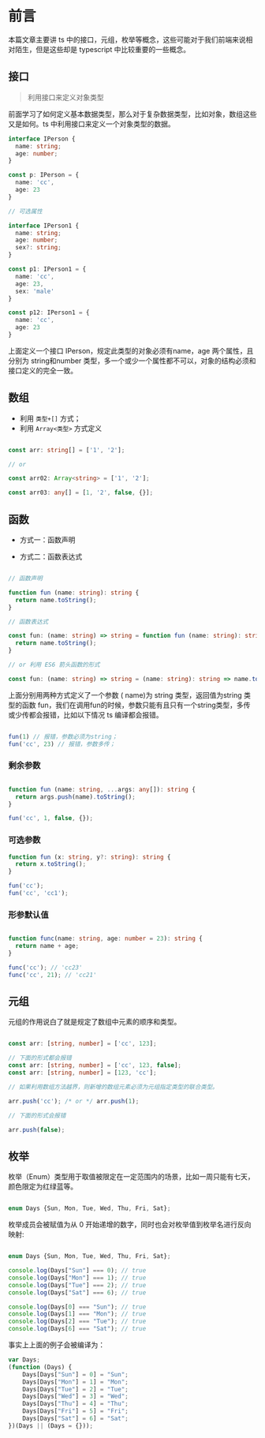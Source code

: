 # 前言

本篇文章主要讲 ts 中的接口，元组，枚举等概念，这些可能对于我们前端来说相对陌生，但是这些却是 typescript 中比较重要的一些概念。

## 接口

> 利用接口来定义对象类型

前面学习了如何定义基本数据类型，那么对于复杂数据类型，比如对象，数组这些又是如何。ts 中利用接口来定义一个对象类型的数据。

```typescript
interface IPerson {
  name: string;
  age: number;
}

const p: IPerson = {
  name: 'cc',
  age: 23
}

// 可选属性

interface IPerson1 {
  name: string;
  age: number;
  sex?: string;
}

const p1: IPerson1 = {
  name: 'cc',
  age: 23,
  sex: 'male'
}

const p12: IPerson1 = {
  name: 'cc',
  age: 23
}

```

上面定义一个接口 IPerson，规定此类型的对象必须有name，age 两个属性，且分别为 string和number 类型，多一个或少一个属性都不可以，对象的结构必须和接口定义的完全一致。

## 数组

* 利用 `类型+[]` 方式；
* 利用 `Array<类型>` 方式定义

```ts

const arr: string[] = ['1', '2'];

// or

const arr02: Array<string> = ['1', '2'];

const arr03: any[] = [1, '2', false, {}];
```

## 函数

* 方式一：函数声明

* 方式二：函数表达式

```ts

// 函数声明

function fun (name: string): string {
  return name.toString();
}

// 函数表达式

const fun: (name: string) => string = function fun (name: string): string {
  return name.toString();
}

// or 利用 ES6 箭头函数的形式

const fun: (name: string) => string = (name: string): string => name.toString();
```

上面分别用两种方式定义了一个参数 ( name)为 string 类型，返回值为string 类型的函数 fun，我们在调用fun的时候，参数只能有且只有一个string类型，多传或少传都会报错，比如以下情况 ts 编译都会报错。

```ts

fun(1) // 报错，参数必须为string；
fun('cc', 23) // 报错，参数多传；
```

### 剩余参数

```ts

function fun (name: string, ...args: any[]): string {
  return args.push(name).toString();
}

fun('cc', 1, false, {});
```

### 可选参数

```ts
function fun (x: string, y?: string): string {
  return x.toString();
}

fun('cc');
fun('cc', 'cc1');
```

### 形参默认值

```ts

function func(name: string, age: number = 23): string {
  return name + age;
}

func('cc'); // 'cc23'
func('cc', 21); // 'cc21'
```

## 元组

元组的作用说白了就是规定了数组中元素的顺序和类型。

```ts

const arr: [string, number] = ['cc', 123];

// 下面的形式都会报错
const arr: [string, number] = ['cc', 123, false];
const arr: [string, number] = [123, 'cc'];

// 如果利用数组方法越界，则新增的数组元素必须为元组指定类型的联合类型。

arr.push('cc'); /* or */ arr.push(1);

// 下面的形式会报错

arr.push(false);
```

## 枚举

枚举（Enum）类型用于取值被限定在一定范围内的场景，比如一周只能有七天，颜色限定为红绿蓝等。

```ts

enum Days {Sun, Mon, Tue, Wed, Thu, Fri, Sat};

```

枚举成员会被赋值为从 0 开始递增的数字，同时也会对枚举值到枚举名进行反向映射:

```ts

enum Days {Sun, Mon, Tue, Wed, Thu, Fri, Sat};

console.log(Days["Sun"] === 0); // true
console.log(Days["Mon"] === 1); // true
console.log(Days["Tue"] === 2); // true
console.log(Days["Sat"] === 6); // true

console.log(Days[0] === "Sun"); // true
console.log(Days[1] === "Mon"); // true
console.log(Days[2] === "Tue"); // true
console.log(Days[6] === "Sat"); // true
```

事实上上面的例子会被编译为：

```ts
var Days;
(function (Days) {
    Days[Days["Sun"] = 0] = "Sun";
    Days[Days["Mon"] = 1] = "Mon";
    Days[Days["Tue"] = 2] = "Tue";
    Days[Days["Wed"] = 3] = "Wed";
    Days[Days["Thu"] = 4] = "Thu";
    Days[Days["Fri"] = 5] = "Fri";
    Days[Days["Sat"] = 6] = "Sat";
})(Days || (Days = {}));
```

